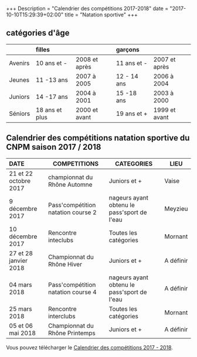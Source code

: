 +++
Description = "Calendrier des compétitions 2017-2018"
date = "2017-10-10T15:29:39+02:00"
title = "Natation sportive"
+++

## catégories d'âge

|         | filles         |               | garçons      |                |
| :-------| :--------------| :-------------| :------------| :--------------|
|Avenirs  | 10 ans et -    | 2008 et après | 11 ans et -  | 2007 et après  |
|Jeunes   | 11 -13 ans     | 2007 à 2005   | 12 - 14 ans  | 2006 à 2004    |
|Juniors  | 14 -17 ans     | 2004 à 2001   | 15 -18 ans   | 2003 à 2000    |
|Séniors  | 18 ans et plus | 2000 et avant | 19 ans et +  |1999 et avant    |

## Calendrier des compétitions natation sportive du CNPM saison 2017 / 2018

|DATE                   | COMPETITIONS                       | CATEGORIES    | LIEU    |
|:----------------------|------------------------------------|---------------|---------|
| 21 et 22 octobre 2017 | championnat du Rhône Automne       | Juniors et +  | Vaise   |
| 9 décembre 2017       | Pass'compétition natation course 2 | nageurs ayant obtenu le pass'sport de l'eau |Meyzieu |
| 10 décembre 2017 | Rencontre inteclubs | Toutes les catégories | Mornant |
| 27 et 28 janvier 2018 | Championnat du Rhône Hiver | Juniors et + | A définir |
| 04 mars 2018 | Pass'compétition natation course 4 | nageurs ayant obtenu le pass'sport de l'eau |A définir |
| 25 mars 2018 | Rencontre interclubs | Toutes les catégories | Mornant |
| 05 et 06 mai 2018 | Championnat du Rhône Printemps |  Juniors et + | A définir |

Vous pouvez télécharger le [Calendrier des compétitions 2017 - 2018](/pdf/20171010_calendrier_competition.pdf).


